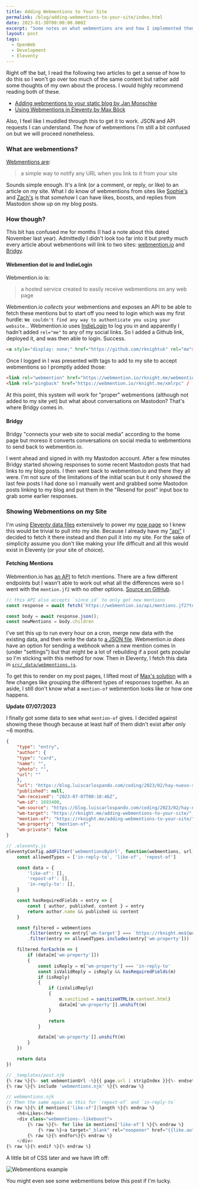 ```yaml
---
title: Adding Webmentions to Your Site
permalink: /blog/adding-webmentions-to-your-site/index.html
date: 2023-01-30T00:00:00.000Z
excerpt: "Some notes on what webmentions are and how I implemented them for this site"
layout: post
tags:
  - OpenWeb
  - Development
  - Eleventy
---
```


Right off the bat, I read the following two articles to get a sense of how to do this so I won't go over too much of the same content but rather add some thoughts of my own about the process. I would highly recommend reading both of these.

- [Adding webmentions to your static blog by Jan Monschke](https://janmonschke.com/adding-webmentions-to-your-static-blog/)
- [Using Webmentions in Eleventy by Max Böck](https://mxb.dev/blog/using-webmentions-on-static-sites/)

Also, I feel like I muddled through this to get it to work. JSON and API requests I can understand. The _how_ of webmentions I'm still a bit confused on but we will proceed nonetheless.

### What are webmentions?

[Webmentions are](https://webmention.net/):

> a simple way to notify any URL when you link to it from your site

Sounds simple enough. It's a link (or a comment, or reply, or like) to an article on my site. What I do know of webmentions from sites like [Sophie's](https://localghost.dev/) and [Zach's](https://www.zachleat.com/) is that _somehow_ I can have likes, boosts, and replies from Mastodon show up on my blog posts. 

### How though?

This bit has confused me for months (I had a note about this dated November last year). Admittedly I didn't look too far into it but pretty much every article about webmentions will link to two sites: [webmention.io](https://webmention.io/) and [Bridgy](https://brid.gy/).

#### Webmention dot io and IndieLogin

Webmention.io is:

> a hosted service created to easily receive webmentions on any web page

Webmention.io _collects_ your webmentions and exposes an API to be able to fetch these mentions but to start off you need to login which was my first hurdle: `We couldn't find any way to authenticate you using your website.`. Webmention.io uses [IndieLogin](https://indielogin.com/setup) to log you in and apparently I hadn't added `rel="me"` to any of my social links. So I added a Github link, deployed it, and was then able to login. Success.

```html
<a style="display: none;" href="https://github.com/rknightuk" rel="me">github.com/rknightuk</a>
```

Once I logged in I was presented with tags to add to my site to accept webmentions so I promptly added those:

```html
<link rel="webmention" href="https://webmention.io/rknight.me/webmention" />
<link rel="pingback" href="https://webmention.io/rknight.me/xmlrpc" /
```

At this point, this system will work for "proper" webmentions (although not added to my site yet) but what about conversations on Mastodon? That's where Bridgy comes in.

#### Bridgy

Bridgy "connects your web site to social media" according to the home page but moreso it converts conversations on social media to webmentions to send back to webmention.io.

I went ahead and signed in with my Mastodon account. After a few minutes Bridgy started showing responses to some recent Mastodon posts that had links to my blog posts. I then went back to webmention.io and there they all were. I'm not sure of the limitations of the initial scan but it only showed the last few posts I had done so I manually went and grabbed some Mastodon posts linking to my blog and put them in the "Resend for post" input box to grab some earlier responses.

### Showing Webmentions on my Site

I'm using [Eleventy data files](https://www.11ty.dev/docs/data-global/) extensively to power my [now page](https://rknight.me/automating-my-now-page/) so I knew this would be trivial to pull into my site. Because I already have my ["api"](https://github.com/rknightuk/api) I decided to fetch it there instead and _then_ pull it into my site. For the sake of simplicity assume you don't like making your life difficult and all this would exist in Eleventy (or your site of choice).

#### Fetching Mentions

Webmention.io has [an API](https://github.com/aaronpk/webmention.io#api) to fetch mentions. There are a few different endpoints but I wasn't able to work out what all the differences were so I went with the `mention.jf2` with no other options. [Source on GitHub](https://github.com/rknightuk/api/blob/main/services/webmentions.js).

```js
// this API also accepts `since_id` to only get new mentions
const response = await fetch(`https://webmention.io/api/mentions.jf2?token=${webmentionskey}&per-page=1000`);

const body = await response.json();
const newMentions = body.children
```

I've set this up to run every hour on a cron, merge new data with the existing data, and then write the data to [a JSON file](https://api.rknight.me/api/webmentions.json). Webmention.io _does_ have an option for sending a webhook when a new mention comes in (under "settings") but that might be a lot of rebuilding if a post gets popular so I'm sticking with this method for now. Then in Eleventy, I fetch this data in [`src/_data/webmentions.js`](https://github.com/rknightuk/rknight.me/blob/master/src/_data/webmentions.js).

To get this to render on my post pages, I lifted most of [Max's solution](https://mxb.dev/blog/using-webmentions-on-static-sites/) with a few changes like grouping the different types of responses together. As an aside, I still don't know what a `mention-of` webmention looks like or how one happens.

**Update 07/07/2023**

I finally got some data to see what `mention-of` gives. I decided against showing these though because at least half of them didn't exist after only ~6 months.

```json
{
    "type": "entry",
    "author": {
    "type": "card",
    "name": "",
    "photo": "",
    "url": ""
    },
    "url": "https://blog.luiscarlospando.com/coding/2023/02/hay-nuevo-sistema-de-comentarios-en-mi-blog-2/",
    "published": null,
    "wm-received": "2023-07-07T00:18:46Z",
    "wm-id": 1693400,
    "wm-source": "https://blog.luiscarlospando.com/coding/2023/02/hay-nuevo-sistema-de-comentarios-en-mi-blog-2/",
    "wm-target": "https://rknight.me/adding-webmentions-to-your-site/",
    "mention-of": "https://rknight.me/adding-webmentions-to-your-site/",
    "wm-property": "mention-of",
    "wm-private": false
}
```

```js
// .eleventy.js
eleventyConfig.addFilter('webmentionsByUrl', function(webmentions, url) {
    const allowedTypes = ['in-reply-to', 'like-of', 'repost-of']

    const data = {
        'like-of': [],
        'repost-of': [],
        'in-reply-to': [],
    }

    const hasRequiredFields = entry => {
        const { author, published, content } = entry
        return author.name && published && content
    }

    const filtered = webmentions
        .filter(entry => entry['wm-target'] === `https://rknight.me${url}`)
        .filter(entry => allowedTypes.includes(entry['wm-property']))

    filtered.forEach(m => {
        if (data[m['wm-property']])
        {
            const isReply = m['wm-property'] === 'in-reply-to'
            const isValidReply = isReply && hasRequiredFields(m)
            if (isReply)
            {
                if (isValidReply)
                {
                    m.sanitized = sanitizeHTML(m.content.html)
                    data[m['wm-property']].unshift(m)
                }

                return
            }

            data[m['wm-property']].unshift(m)
        }
    })

    return data
})
```

```js
// _templates/post.njk
{% raw %}{%- set webmentionUrl -%}{{ page.url | stripIndex }}{%- endset -%}{% endraw %}
{% raw %}{% include 'webmentions.njk' %}{% endraw %}
```

```js
// webmentions.njk
// Then the same again as this for `repost-of` and `in-reply-to`
{% raw %}{% if mentions['like-of']|length %}{% endraw %}
    <h4>Likes</h4>
    <div class="webmentions--likeboost">
        {% raw %}{%- for like in mentions['like-of'] %}{% endraw %}
            {% raw %}<a target="_blank" rel="noopener" href="{{like.author.url}}"><img src="{{like.author.photo}}" title="{{like.author.name}}"></a>{% endraw %}
        {% raw %}{% endfor%}{% endraw %}
    </div>
{% raw %}{% endif %}{% endraw %}
```

A little bit of CSS later and we have lift off:

![Webmentions example](https://rknightuk.s3.amazonaws.com/site/webmentions.png)

You might even see some webmentions below this post if I'm lucky.
